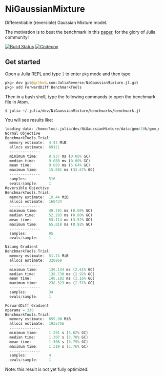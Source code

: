 # NiGaussianMixture

Differentiable (reversible) Gaussian Mixture model.

The motivation is to beat the benchmark in this [paper](https://arxiv.org/abs/1807.10129), for the glory of Julia community!

[![Build Status](https://travis-ci.com/JuliaReverse/NiGaussianMixture.jl.svg?branch=master)](https://travis-ci.com/JuliaReverse/NiGaussianMixture.jl)
[![Codecov](https://codecov.io/gh/JuliaReverse/NiGaussianMixture.jl/branch/master/graph/badge.svg)](https://codecov.io/gh/JuliaReverse/NiGaussianMixture.jl)

## Get started

Open a Julia REPL and type `]` to enter `pkg` mode and then type
```julia pkg
pkg> dev git@github.com:JuliaReverse/NiGaussianMixture.jl.git
pkg> add ForwardDiff BenchmarkTools
```

Then in a bash shell, type the following commands to open the benchmark file in Atom.
```bash
$ julia ~/.julia/dev/NiGaussianMixture/benchmarks/benchmark.jl
```

You will see results like:
```julia repl
loading data: /home/leo/.julia/dev/NiGaussianMixture/data/gmm/10k/gmm_d10_K5.txt
Normal Objective
BenchmarkTools.Trial:
  memory estimate:  4.43 MiB
  allocs estimate:  69121
  --------------
  minimum time:     8.937 ms (0.00% GC)
  median time:      9.088 ms (0.00% GC)
  mean time:        9.683 ms (5.64% GC)
  maximum time:     15.601 ms (33.67% GC)
  --------------
  samples:          516
  evals/sample:     1
Reversible Objective
BenchmarkTools.Trial:
  memory estimate:  19.44 MiB
  allocs estimate:  160434
  --------------
  minimum time:     49.781 ms (0.00% GC)
  median time:      52.293 ms (0.00% GC)
  mean time:        53.114 ms (3.52% GC)
  maximum time:     65.018 ms (8.92% GC)
  --------------
  samples:          95
  evals/sample:     1

NiLang Gradient
BenchmarkTools.Trial:
  memory estimate:  51.74 MiB
  allocs estimate:  320860
  --------------
  minimum time:     136.134 ms (2.61% GC)
  median time:      138.738 ms (2.92% GC)
  mean time:        148.102 ms (3.16% GC)
  maximum time:     238.323 ms (2.57% GC)
  --------------
  samples:          34
  evals/sample:     1

ForwardDiff Gradient
nparams = 330
BenchmarkTools.Trial:
  memory estimate:  659.90 MiB
  allocs estimate:  1935756
  --------------
  minimum time:     1.291 s (3.62% GC)
  median time:      1.307 s (3.78% GC)
  mean time:        1.306 s (3.75% GC)
  maximum time:     1.319 s (3.76% GC)
  --------------
  samples:          4
  evals/sample:     1
```

Note: this result is not yet fully optimized.
